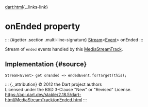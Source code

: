 [dart:html](../../dart-html/dart-html-library){._links-link}

onEnded property
================

::: {#getter .section .multi-line-signature}
[Stream](../../dart-async/stream-class)\<[Event](../event-class)\>
onEnded
:::

Stream of `ended` events handled by this
[MediaStreamTrack](../mediastreamtrack-class).

Implementation {#source}
--------------

``` {.language-dart data-language="dart"}
Stream<Event> get onEnded => endedEvent.forTarget(this);
```

::: {._attribution}
© 2012 the Dart project authors\
Licensed under the BSD 3-Clause \"New\" or \"Revised\" License.\
<https://api.dart.dev/stable/2.18.5/dart-html/MediaStreamTrack/onEnded.html>
:::

